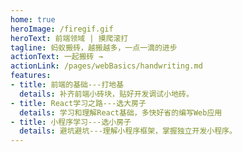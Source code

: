 ```yaml
---
home: true
heroImage: /firegif.gif
heroText: 前端领域 | 摸爬滚打
tagline: 蚂蚁搬砖，越搬越多，一点一滴的进步
actionText: 一起搬砖 →
actionLink: /pages/webBasics/handwriting.md
features:
- title: 前端的基础---打地基
  details: 补齐前端小砖块，贴好开发调试小地砖。
- title: React学习之路---选大房子
  details: 学习和理解React基础，多快好省的编写Web应用
- title: 小程序学习---选小房子
  details: 避坑避坑---理解小程序框架，掌握独立开发小程序。
---
```

<!--
<ClientOnly>
  <BottomData/>
</ClientOnly> -->